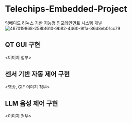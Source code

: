 # Telechips-Embedded-Project
임베디드 리눅스 기반 지능형 인포테인먼트 시스템 개발
![467019868-258bf610-9b82-4460-9ffa-86d8eb01cc79](https://github.com/user-attachments/assets/3f3a46f1-f8be-427a-8d25-3145b63de8f0)

## QT GUI 구현
<이미지 첨부>

## 센서 기반 자동 제어 구현
<영상, GIF 이미지 첨부>

## LLM 음성 제어 구현
<이미지 첨부>

